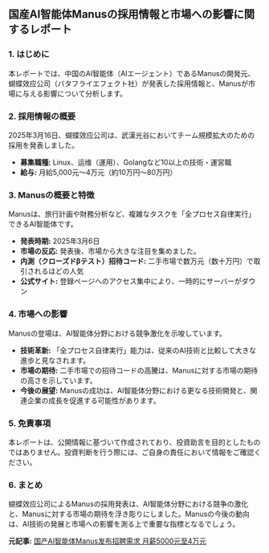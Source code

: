 ## 国産AI智能体Manusの採用情報と市場への影響に関するレポート

### 1. はじめに

本レポートでは、中国のAI智能体（AIエージェント）であるManusの開発元、蝴蝶效应公司（バタフライエフェクト社）が発表した採用情報と、Manusが市場に与える影響について分析します。

### 2. 採用情報の概要

2025年3月16日、蝴蝶效应公司は、武漢光谷においてチーム規模拡大のための採用を発表しました。

* **募集職種:** Linux、运维（運用）、Golangなど10以上の技術・運営職
* **給与:** 月給5,000元～4万元（約10万円～80万円）

### 3. Manusの概要と特徴

Manusは、旅行計画や財務分析など、複雑なタスクを「全プロセス自律実行」できるAI智能体です。

* **発表時期:** 2025年3月6日
* **市場の反応:** 発表後、市場から大きな注目を集めました。
* **内測（クローズドβテスト）招待コード:** 二手市場で数万元（数十万円）で取引されるほどの人気
* **公式サイト:** 登録ページへのアクセス集中により、一時的にサーバーがダウン

### 4. 市場への影響

Manusの登場は、AI智能体分野における競争激化を示唆しています。

* **技術革新:** 「全プロセス自律実行」能力は、従来のAI技術と比較して大きな進歩と見なされます。
* **市場の期待:** 二手市場での招待コードの高騰は、Manusに対する市場の期待の高さを示しています。
* **今後の展望:** Manusの成功は、AI智能体分野における更なる技術開発と、関連企業の成長を促進する可能性があります。

### 5. 免責事項

本レポートは、公開情報に基づいて作成されており、投資助言を目的としたものではありません。投資判断を行う際には、ご自身の責任において情報をご確認ください。

### 6. まとめ

蝴蝶效应公司によるManusの採用発表は、AI智能体分野における競争の激化と、Manusに対する市場の期待を浮き彫りにしました。Manusの今後の動向は、AI技術の発展と市場への影響を測る上で重要な指標となるでしょう。


**元記事:** [国产AI智能体Manus发布招聘需求 月薪5000元至4万元](https://finance.sina.com.cn/stock/estate/integration/2025-03-16/doc-inepwafh0528302.shtml)